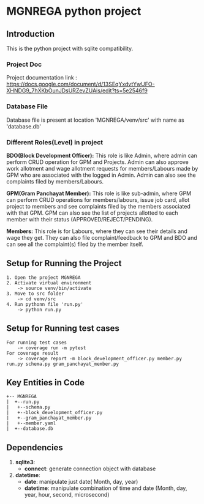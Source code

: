 MGNREGA python project
===============

Introduction
----
This is the python project with sqlite compatibility.


### Project Doc

Project documentation link : https://docs.google.com/document/d/13SEqYxdvtYwUFO-XHNDG9_7hXKbOunJDsURZevZUAis/edit?ts=5e2546f9


### Database File
Database file is present at location 'MGNREGA/venv/src' with name as 'database.db'


### Different Roles(Level) in project 

**BDO(Block Development Officer):** This role is like Admin, where admin can perform CRUD operation for GPM and 
Projects. Admin can also approve work allotment and wage allotment requests for members/Labours made by GPM who are 
associated with the logged in Admin. Admin can also see the complaints filed by members/Labours.

**GPM(Gram Panchayat Member):** This role is like sub-admin, where GPM can perform CRUD operations for members/labours,
issue job card, allot project to members and see complaints filed by the members associated with that GPM. GPM can also
see the list of projects allotted to each member with their status (APPROVED/REJECT/PENDING).

**Members:** This role is for Labours, where they can see their details and wage they get. They can also file 
complaint/feedback to GPM and BDO and can see all the complaint(s) filed by the member itself.


Setup for Running the Project
---
```   
1. Open the project MGNREGA
2. Activate virtual environment
    -> source venv/bin/activate
3. Move to src folder
    -> cd venv/src
4. Run pythonn file 'run.py'
    -> python run.py

```


Setup for Running test cases
---
```
For running test cases
    -> coverage run -m pytest
For coverage result
    -> coverage report -m block_development_officer.py member.py run.py schema.py gram_panchayat_member.py
```


Key Entities in Code
----
```   
+-- MGNREGA
|  +--run.py
|   +--schema.py
|   +--block_development_officer.py
|   +--gram_panchayat_member.py
|   +--member.yaml
|  +--database.db
```


Dependencies
----
1. **sqlite3**:
    - **connect**: generate connection object with database
2. **datetime**:
    - **date**: manipulate just date( Month, day, year)
    - **datetime**: manipulate combination of time and date (Month, day, year, hour, second, microsecond)
